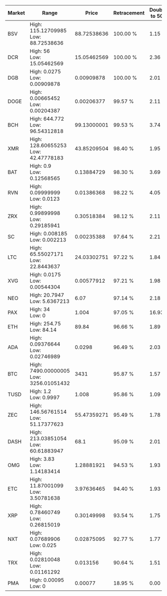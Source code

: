 | Market | Range | Price| Retracement | Doubles to 50% |
| --- | --- | --- | --- | --- |
| BSV | High: 115.12709985<br />Low: 88.72538636 | 88.72538636 | 100.00 % | 1.15 |
| DCR | High: 56<br />Low: 15.05462569 | 15.05462569 | 100.00 % | 2.36 |
| DGB | High: 0.0275<br />Low: 0.00909878 | 0.00909878 | 100.00 % | 2.01 |
| DOGE | High: 0.00665452<br />Low: 0.00204387 | 0.00206377 | 99.57 % | 2.11 |
| BCH | High: 644.772<br />Low: 96.54312818 | 99.13000001 | 99.53 % | 3.74 |
| XMR | High: 128.60655253<br />Low: 42.47778183 | 43.85209504 | 98.40 % | 1.95 |
| BAT | High: 0.9<br />Low: 0.12568565 | 0.13884729 | 98.30 % | 3.69 |
| RVN | High: 0.09999999<br />Low: 0.0123 | 0.01386368 | 98.22 % | 4.05 |
| ZRX | High: 0.99899998<br />Low: 0.29185941 | 0.30518384 | 98.12 % | 2.11 |
| SC | High: 0.008185<br />Low: 0.002213 | 0.00235388 | 97.64 % | 2.21 |
| LTC | High: 65.55027171<br />Low: 22.8443637 | 24.03302751 | 97.22 % | 1.84 |
| XVG | High: 0.0175<br />Low: 0.00544304 | 0.00577912 | 97.21 % | 1.98 |
| NEO | High: 20.7947<br />Low: 5.6367213 | 6.07 | 97.14 % | 2.18 |
| PAX | High: 34<br />Low: 0 | 1.004 | 97.05 % | 16.93 |
| ETH | High: 254.75<br />Low: 84.14 | 89.84 | 96.66 % | 1.89 |
| ADA | High: 0.09376644<br />Low: 0.02746989 | 0.0298 | 96.49 % | 2.03 |
| BTC | High: 7490.00000005<br />Low: 3256.01051432 | 3431 | 95.87 % | 1.57 |
| TUSD | High: 1.2<br />Low: 0.9997 | 1.008 | 95.86 % | 1.09 |
| ZEC | High: 146.56761514<br />Low: 51.17377623 | 55.47359271 | 95.49 % | 1.78 |
| DASH | High: 213.03851054<br />Low: 60.61883947 | 68.1 | 95.09 % | 2.01 |
| OMG | High: 3.83<br />Low: 1.14183414 | 1.28881921 | 94.53 % | 1.93 |
| ETC | High: 11.87001099<br />Low: 3.50781638 | 3.97636465 | 94.40 % | 1.93 |
| XRP | High: 0.78460749<br />Low: 0.26815019 | 0.30149998 | 93.54 % | 1.75 |
| NXT | High: 0.07689906<br />Low: 0.025 | 0.02875095 | 92.77 % | 1.77 |
| TRX | High: 0.02810048<br />Low: 0.01161292 | 0.013156 | 90.64 % | 1.51 |
| PMA | High: 0.00095<br />Low: 0 | 0.00077 | 18.95 % | 0.00 |
